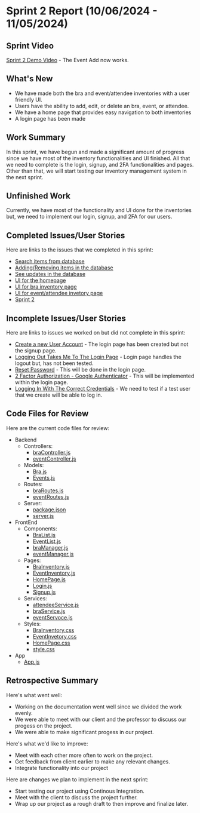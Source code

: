 # Sprint 2 Report (10/06/2024 - 11/05/2024)

## Sprint Video
[Sprint 2 Demo Video](https://www.youtube.com/watch?v=MXOypEhCpbY) - The Event Add now works.

## What's New
* We have made both the bra and event/attendee inventories with a user friendly UI. 
* Users have the ability to add, edit, or delete an bra, event, or attendee.
* We have a home page that provides easy navigation to both inventories
* A login page has been made



## Work Summary

In this sprint, we have begun and made a significant amount of progress since we have most of the inventory functionalities and UI finished. All that we need to complete is the login, signup, and 2FA functionalities and pages. Other than that, we will start testing our inventory management system in the next sprint.

## Unfinished Work

Currently, we have most of the functionality and UI done for the inventories but, we need to implement our login, signup, and 2FA for our users.

## Completed Issues/User Stories
Here are links to the issues that we completed in this sprint:

 * [Search items from database](https://github.com/users/JoshnaPR/projects/2/views/2?pane=issue&itemId=80006110&issue=JoshnaPR%7CACME2-BI%7C3)
 * [Adding/Removing items in the database](https://github.com/users/JoshnaPR/projects/2/views/2?pane=issue&itemId=80006153&issue=JoshnaPR%7CACME2-BI%7C2)
 * [See updates in the database](https://github.com/users/JoshnaPR/projects/2/views/2?pane=issue&itemId=83109666&issue=JoshnaPR%7CACME2-BI%7C12)
 * [UI for the homepage](https://github.com/users/JoshnaPR/projects/2/views/2?pane=issue&itemId=83379647&issue=JoshnaPR%7CACME2-BI%7C16) 
 * [UI for bra inventory page](https://github.com/users/JoshnaPR/projects/2/views/2?pane=issue&itemId=83379722&issue=JoshnaPR%7CACME2-BI%7C17)
 * [UI for event/attendee invetory page](https://github.com/users/JoshnaPR/projects/2/views/2?pane=issue&itemId=83379752&issue=JoshnaPR%7CACME2-BI%7C18) 
 * [Sprint 2](https://github.com/users/JoshnaPR/projects/2/views/2?pane=issue&itemId=85442729&issue=JoshnaPR%7CACME2-BI%7C36)

 ## Incomplete Issues/User Stories
 Here are links to issues we worked on but did not complete in this sprint:
 
 * [Create a new User Account](https://github.com/JoshnaPR/ACME2-BI/issues/9) - The login page has been created but not the signup page.
 * [Logging Out Takes Me To The Login Page](https://github.com/JoshnaPR/ACME2-BI/issues/6) - Login page handles the logout but, has not been tested.
 * [Reset Password](https://github.com/JoshnaPR/ACME2-BI/issues/5) - This will be done in the login page.
 * [2 Factor Authorization - Google Authenticator](https://github.com/JoshnaPR/ACME2-BI/issues/4) - This will be implemented within the login page.
 * [Logging In With The Correct Credentials](https://github.com/JoshnaPR/ACME2-BI/issues/1) - We need to test if a test user that we create will be able to log in.

## Code Files for Review

Here are the current code files for review:
* Backend
  * Controllers:
    * [braController.js](https://github.com/JoshnaPR/ACME2-BI/blob/main/Inventory%20Management%20System/Backend/Controllers/braController.js)
    * [eventController.js](https://github.com/JoshnaPR/ACME2-BI/blob/main/Inventory%20Management%20System/Backend/Controllers/eventController.js)
  * Models:
    * [Bra.js](https://github.com/JoshnaPR/ACME2-BI/blob/main/Inventory%20Management%20System/Backend/Models/Bra.js)
    * [Events.js](https://github.com/JoshnaPR/ACME2-BI/blob/main/Inventory%20Management%20System/Backend/Models/Events.js)
  * Routes:
    * [braRoutes.js](https://github.com/JoshnaPR/ACME2-BI/blob/main/Inventory%20Management%20System/Backend/Routes/braRoutes.js)
    * [eventRoutes.js](https://github.com/JoshnaPR/ACME2-BI/blob/main/Inventory%20Management%20System/Backend/Routes/eventRoutes.js)
  * Server:
    * [package.json](https://github.com/JoshnaPR/ACME2-BI/blob/main/Inventory%20Management%20System/Backend/package.json)
    * [server.js](https://github.com/JoshnaPR/ACME2-BI/blob/main/Inventory%20Management%20System/Backend/server.js)
* FrontEnd
  * Components:
    * [BraList.js](https://github.com/JoshnaPR/ACME2-BI/blob/main/Inventory%20Management%20System/frontend/src/components/BraList.js)
    * [EventList.js](https://github.com/JoshnaPR/ACME2-BI/blob/main/Inventory%20Management%20System/frontend/src/components/EventList.js)
    * [braManager.js](https://github.com/JoshnaPR/ACME2-BI/blob/main/Inventory%20Management%20System/frontend/src/components/braManager.js)
    * [eventManager.js](https://github.com/JoshnaPR/ACME2-BI/blob/main/Inventory%20Management%20System/frontend/src/components/eventManager.js)
  * Pages:
    * [BraInventory.js](https://github.com/JoshnaPR/ACME2-BI/blob/main/Inventory%20Management%20System/frontend/src/pages/BraInventory.js)
    * [EventInventory.js](https://github.com/JoshnaPR/ACME2-BI/blob/main/Inventory%20Management%20System/frontend/src/pages/EventInventory.js)
    * [HomePage.js](https://github.com/JoshnaPR/ACME2-BI/blob/main/Inventory%20Management%20System/frontend/src/pages/HomePage.js)
    * [Login.js](https://github.com/JoshnaPR/ACME2-BI/blob/main/Inventory%20Management%20System/frontend/src/pages/Login.js)
    * [Signup.js](https://github.com/JoshnaPR/ACME2-BI/blob/main/Inventory%20Management%20System/frontend/src/pages/Signup.js)
  * Services:
    * [attendeeService.js](https://github.com/JoshnaPR/ACME2-BI/blob/main/Inventory%20Management%20System/frontend/src/services/attendeeService.js)
    * [braService.js](https://github.com/JoshnaPR/ACME2-BI/blob/main/Inventory%20Management%20System/frontend/src/services/braService.js)
    * [eventServoce.js](https://github.com/JoshnaPR/ACME2-BI/blob/main/Inventory%20Management%20System/frontend/src/services/eventService.js)
  * Styles:
    * [BraInventory.css](https://github.com/JoshnaPR/ACME2-BI/blob/main/Inventory%20Management%20System/frontend/src/styles/BraInventory.css)
    * [EventInvetory.css](https://github.com/JoshnaPR/ACME2-BI/blob/main/Inventory%20Management%20System/frontend/src/styles/EventInventory.css)
    * [HomePage.css](https://github.com/JoshnaPR/ACME2-BI/blob/main/Inventory%20Management%20System/frontend/src/styles/HomePage.css)
    * [style.css](https://github.com/JoshnaPR/ACME2-BI/blob/main/Inventory%20Management%20System/frontend/src/styles/style.css)
* App
  * [App.js](https://github.com/JoshnaPR/ACME2-BI/blob/main/Inventory%20Management%20System/frontend/src/App.js)
  
## Retrospective Summary
Here's what went well:
  * Working on the documentation went well since we divided the work evenly.
  * We were able to meet with our client and the professor to discuss our progess on the project.
  * We were able to make significant progess in our project.
 
Here's what we'd like to improve:
   * Meet with each other more often to work on the project.
   * Get feedback from client earlier to make any relevant changes.
   * Integrate functionality into our project
  
Here are changes we plan to implement in the next sprint:
   * Start testing our project using Continous Integration.
   * Meet with the client to discuss the project further.
   * Wrap up our project as a rough draft to then improve and finalize later.

